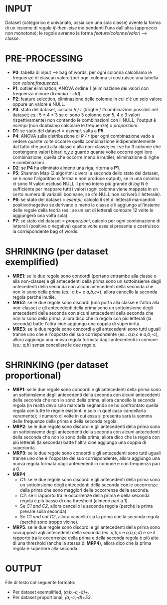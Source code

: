 # INPUT
Dataset (categorico e univariato, ossia con una sola classe) avente la forma di un insieme di regole *if-then-else* indipendenti l'una dall'altra (approccio non monotono); le regole avranno la forma *feature/colonne/valori --> classe*.

# PRE-PROCESSING
* **P0**: tabella di input --> bag of words, per ogni colonna calcoliamo le frequenze di ciascun valore (per ogni colonna si costruisce una tabella con *valore:frequenza*).
* **P1**: outlier elimination, ANOVA ordine 1 (eliminazione dei valori con frequenza minore di *media - std*).
* **P2**: feature selection, eliminazione delle colonne in cui c'è un solo valore oppure un valore e NULL.
* **P3**: stato del dataset, calcolo *R / r* (#righe / #combinazioni possibili nel dataset; es.: 5 * 4 * 3 se ci sono 3 colonne con 5, 4 e 3 valori rispettivamente) non contando le combinazioni con il NULL, l'output è *esempi* (non dobbiamo calcolare le frequenze) o *proporzioni*.
* **D1**: se stato del dataset = *esempi*, salta a **P5**.
* **P4**: ANOVA sulla distribuzione di *R / r* (per ogni combinazione vado a vedere quante volte occorre quella combinazione indipendentemente dal fatto che porti alla classe o alla non-classe; es.: se ho 3 colonne che contengono valori binari *x,y,z* guardo quante volte occorre ogni loro combinazione, quella che occorre meno è inutile), eliminazione di righe e combinazioni.
* **D2**: se **P4** ha eliminato almeno una riga, ritorna a **P1**.
* **P5**: Shannon Map (2 algoritmi diversi a seconda dello stato del dataset, se è *none* l'algoritmo si ferma e non produce output), se in una colonna ci sono *N* valori escluso NULL il primo intero più grande di *log N* è sufficiente per mappare tutti i valori (ogni colonna viene mappata in un certo numero di variabili booleane, se c'è NULL non scriverò il letterale).
* **P6**: se stato del dataset = *esempi*, calcolo il set di letterali marcandoli positivo/negativo se derivano o meno la classe e li aggiungo all'insieme delle regole della teoria (es.: se un set di letterali compare 12 volte lo aggiungerò una volta sola).
* **P7**: se stato del dataset = *proporzioni*, calcolo per ogni combinazione di letterali (positiva o negativa) quante volte essa si presenta e costruisco la corrispondente bag of words.

# SHRINKING (per dataset exemplified)
* **MRE1**: se le due regole sono concordi (portano entrambe alla classe o alla non-classe) e gli antecedenti della prima sono un sottoinsieme degli antecedenti della seconda con alcuni antecedenti della seconda che non lo sono della prima (es.: *a,b+* e *a,b,c+*), allora cancello la seconda regola perché inutile.
* **MRE2**: se le due regole sono discordi (una porta alla classe e l'altra alla non-classe) e gli antecedenti della prima sono un sottoinsieme degli antecedenti della seconda con alcuni antecedenti della seconda che non lo sono della prima, allora dico che la regola con più letterali (la seconda) batte l'altra cioè aggiungo una coppia di superiorità.
* **MRE3**: se le due regole sono concordi e gli antecedenti sono tutti uguali tranne uno che è l'opposto del suo corrispondente (es.: *a,b,c* e *a,b,-c*), allora aggiungo una nuova regola formata dagli antecedenti in comune (es.: *a,b*) senza cancellare le due regole.

# SHRINKING (per dataset proportional)
* **MRP1**: se le due regole sono concordi e gli antecedenti della prima sono un sottoinsieme degli antecedenti della seconda con alcuni antecedenti della seconda che non lo sono della prima, allora cancello la seconda regola (in realtà devo solo marcarla segnando se ho confrontato quella regola con tutte le regole esistenti e solo in quel caso cancellarla veramente); il numero di volte in cui essa si presenta sarà la somma delle frequenze della prima e della seconda regola.
* **MRP2**: se le due regole sono discordi e gli antecedenti della prima sono un sottoinsieme degli antecedenti della seconda con alcuni antecedenti della seconda che non lo sono della prima, allora dico che la regola con più letterali (la seconda) batte l'altra cioè aggiungo una coppia di superiorità.
* **MRP3**: se le due regole sono concordi e gli antecedenti sono tutti uguali tranne uno che è l'opposto del suo corrispondente, allora aggiungo una nuova regola formata dagli antecedenti in comune e con frequenza pari a 0.
* **MRP4**
    * *C1*: se le due regole sono discordi e gli antecedenti della prima sono un sottoinsieme degli antecedenti della seconda con le occorrenze della prima che sono maggiori delle occorrenze della seconda.
    * *C2*: se il rapporto tra le occorrenze della prima e della seconda regola è più basso di una threshold (almeno pari a 1).
    * Se *C1 and C2*, allora cancello la seconda regola (perché la prima prevale sulla seconda).
    * Se *C1 and not C2*, allora cancello sia la prima che la seconda regola (perché sono troppo vicine).
* **MRP5**: se le due regole sono discordi e gli antecedenti della prima sono sovrapposti agli antecedenti della seconda (es. *a,b,c* e *a,b,c,d*) e se il rapporto tra le occorrenze della prima e della seconda regola è più alto di una threshold (anche la stessa di **MRP4**), allora dico che la prima regola è superiore alla seconda.

# OUTPUT
File di testo col seguente formato:
* Per dataset exemplified, *(a,b,-c,-d)+*.
* Per dataset proportional, *(a,-c,-d)+53*.
